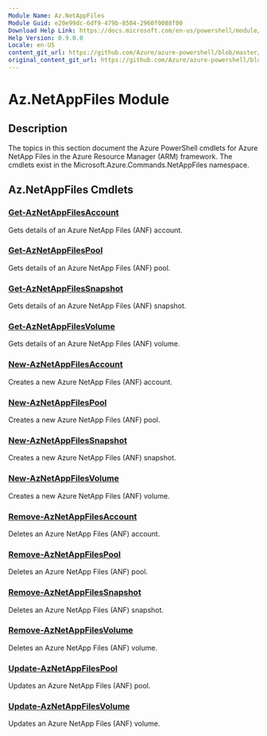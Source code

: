 ```yaml
---
Module Name: Az.NetAppFiles
Module Guid: e20e99dc-6df9-479b-8504-2960f0088f00
Download Help Link: https://docs.microsoft.com/en-us/powershell/module/az.netappfiles
Help Version: 0.9.0.0
Locale: en-US
content_git_url: https://github.com/Azure/azure-powershell/blob/master/src/NetAppFiles/NetAppFiles/help/Az.NetAppFiles.md
original_content_git_url: https://github.com/Azure/azure-powershell/blob/master/src/NetAppFiles/NetAppFiles/help/Az.NetAppFiles.md
---
```


# Az.NetAppFiles Module
## Description
The topics in this section document the Azure PowerShell cmdlets for Azure NetApp Files in the Azure Resource Manager (ARM) framework. The cmdlets exist in the Microsoft.Azure.Commands.NetAppFiles namespace.

## Az.NetAppFiles Cmdlets
### [Get-AzNetAppFilesAccount](Get-AzNetAppFilesAccount.md)
Gets details of an Azure NetApp Files (ANF) account.

### [Get-AzNetAppFilesPool](Get-AzNetAppFilesPool.md)
Gets details of an Azure NetApp Files (ANF) pool.

### [Get-AzNetAppFilesSnapshot](Get-AzNetAppFilesSnapshot.md)
Gets details of an Azure NetApp Files (ANF) snapshot.

### [Get-AzNetAppFilesVolume](Get-AzNetAppFilesVolume.md)
Gets details of an Azure NetApp Files (ANF) volume.

### [New-AzNetAppFilesAccount](New-AzNetAppFilesAccount.md)
Creates a new Azure NetApp Files (ANF) account.

### [New-AzNetAppFilesPool](New-AzNetAppFilesPool.md)
Creates a new Azure NetApp Files (ANF) pool.

### [New-AzNetAppFilesSnapshot](New-AzNetAppFilesSnapshot.md)
Creates a new Azure NetApp Files (ANF) snapshot.

### [New-AzNetAppFilesVolume](New-AzNetAppFilesVolume.md)
Creates a new Azure NetApp Files (ANF) volume.

### [Remove-AzNetAppFilesAccount](Remove-AzNetAppFilesAccount.md)
Deletes an Azure NetApp Files (ANF) account.

### [Remove-AzNetAppFilesPool](Remove-AzNetAppFilesPool.md)
Deletes an Azure NetApp Files (ANF) pool.

### [Remove-AzNetAppFilesSnapshot](Remove-AzNetAppFilesSnapshot.md)
Deletes an Azure NetApp Files (ANF) snapshot.

### [Remove-AzNetAppFilesVolume](Remove-AzNetAppFilesVolume.md)
Deletes an Azure NetApp Files (ANF) volume.

### [Update-AzNetAppFilesPool](Update-AzNetAppFilesPool.md)
Updates an Azure NetApp Files (ANF) pool.

### [Update-AzNetAppFilesVolume](Update-AzNetAppFilesVolume.md)
Updates an Azure NetApp Files (ANF) volume.

